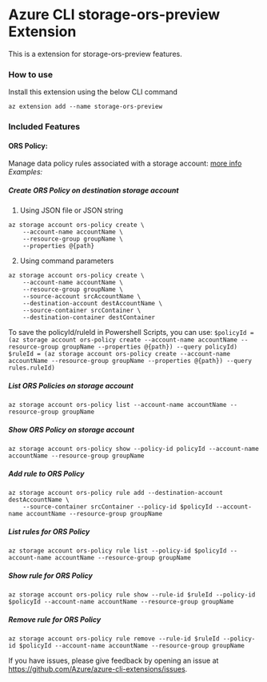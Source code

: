 # Azure CLI storage-ors-preview Extension #
This is a extension for storage-ors-preview features.

### How to use ###
Install this extension using the below CLI command
```
az extension add --name storage-ors-preview
```

### Included Features
#### ORS Policy:
Manage data policy rules associated with a storage account: [more info](https://docs.microsoft.com/azure/storage/common/storage-lifecycle-managment-concepts)\
*Examples:*

##### Create ORS Policy on destination storage account
1. Using JSON file or JSON string
```
az storage account ors-policy create \
    --account-name accountName \
    --resource-group groupName \
    --properties @{path}
```
2. Using command parameters
```
az storage account ors-policy create \
    --account-name accountName \
    --resource-group groupName \
    --source-account srcAccountName \
    --destination-account destAccountName \
    --source-container srcContainer \
    --destination-container destContainer
```

To save the policyId/ruleId in Powershell Scripts, you can use:
`$policyId = (az storage account ors-policy create --account-name accountName --resource-group groupName --properties @{path}) --query policyId)`
`$ruleId = (az storage account ors-policy create --account-name accountName --resource-group groupName --properties @{path}) --query rules.ruleId)`

##### List ORS Policies on storage account
```
az storage account ors-policy list --account-name accountName --resource-group groupName
```

##### Show ORS Policy on storage account
```
az storage account ors-policy show --policy-id policyId --account-name accountName --resource-group groupName
```

##### Add rule to ORS Policy
```
az storage account ors-policy rule add --destination-account destAccountName \
    --source-container srcContainer --policy-id $policyId --account-name accountName --resource-group groupName
```

##### List rules for ORS Policy
```
az storage account ors-policy rule list --policy-id $policyId --account-name accountName --resource-group groupName
```

##### Show rule for ORS Policy
```
az storage account ors-policy rule show --rule-id $ruleId --policy-id $policyId --account-name accountName --resource-group groupName
```

##### Remove rule for ORS Policy
```
az storage account ors-policy rule remove --rule-id $ruleId --policy-id $policyId --account-name accountName --resource-group groupName
```


If you have issues, please give feedback by opening an issue at https://github.com/Azure/azure-cli-extensions/issues.